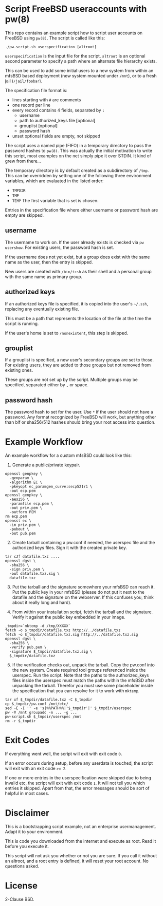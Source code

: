 Script FreeBSD useraccounts with pw(8)
======================================

This repo contains an example script how to script user
accounts on FreeBSD using `pw(8)`. The script is called
like this:

```
./pw-script.sh userspecification [altroot]
```

`userspecification` is the input file for the script.
`altroot` is an optional second parameter to specify a
path where an alternate file hierarchy exists.

This can be used to add some initial users to a new system
from within an mfsBSD based deployment (new system mounted
under `/mnt`), or to a fresh jail (`/jail/foobar`).

The specification file format is:
* lines starting with `#` are comments
* one record per line
* every record contains 4 fields, separated by `:`
  * username
  * path to authorized_keys file [optional]
  * grouplist [optional]
  * password hash
* unset optional fields are empty, not skipped

The script uses a named pipe (FIFO) in a temporary directory to
pass the password hashes to `pw(8)`. This was actually the
initial motivation to write this script, most examples on the
net simply pipe it over STDIN. It kind of grew from there...

The temporary directory is by default created as a subdirectory
of `/tmp`. This can be overridden by setting one of the following
three environment variables, which are evaluated in the listed
order:
* `TMPDIR`
* `TMP`
* `TEMP`
The first variable that is set is chosen.

Entries in the specification file where either username or password
hash are empty are skipped.

username
--------

The username to work on. If the user already exists is checked
via `pw usershow`. For existing users, the password hash is
set.

If the username does not yet exist, but a group does exist
with the same name as the user, then the entry is skipped.

New users are created with `/bin/tcsh` as their shell and
a personal group with the same name as primary group.

authorized keys
---------------

If an authorized keys file is specified, it is copied into
the user's `~/.ssh`, replacing any eventually existing file.

This must be a path that represents the location of the file
at the time the script is running.

If the user's home is set to `/nonexistent`, this step is
skipped.

grouplist
---------

If a grouplist is specified, a new user's secondary groups
are set to those. For existing users, they are added to those
groups but not removed from existing ones.

These groups are not set up by the script. Multiple groups may
be specified, separated either by `,` or space.

password hash
-------------

The password hash to set for the user. Use `*` if the user
should not have a password. Any format recognized by FreeBSD will
work, but anything other than blf or sha256/512 hashes should
bring your root access into question.

Example Workflow
================

An example workflow for a custom mfsBSD could look like this:

1. Generate a public/private keypair.
```
openssl genpkey \
  -genparam \
  -algorithm EC \
  -pkeyopt ec_paramgen_curve:secp521r1 \
  -out ecp.pem
openssl genpkey \
  -aes256 \
  -paramfile ecp.pem \
  -out priv.pem \
  -outform PEM
rm ecp.pem
openssl ec \
  -in priv.pem \
  -pubout \
  -out pub.pem
```
2. Create tarball containing a pw.conf if needed, the userspec
   file and the authorized keys files. Sign it with the created
   private key.
```
tar cJf datafile.txz ....
openssl dgst \
  -sha256 \
  -sign priv.pem \
  -out datafile.txz.sig \
  datafile.txz
```
3. Put the tarball and the signature somewhere your mfsBSD can reach
   it. Put the public key in your mfsBSD (please do not put it next
   to the datafile and the signature on the webserver. If this
   confuses you, think about it really long and hard).

4. From within your installation script, fetch the tarball and the
   signature. Verify it against the public key embedded in your
   image.
```
_tmpdir=`mktemp -d /tmp/XXXXX`
fetch -o $_tmpdir/datafile.txz http://../datafile.txz
fetch -o $_tmpdir/datafile.txz.sig http://../datafile.txz.sig
openssl dgst \
  -sha256 \
  -verify pub.pem \
  -signature $_tmpdir/datafile.txz.sig \
  $_tmpdir/datafile.txz
```
5. If the verification checks out, unpack the tarball. Copy the
   pw.conf into the new system. Create required tool groups referenced
   inside the userspec.
   Run the script.
   Note that the paths to the authorized_keys files inside the userspec
   must match the paths within the mfsBSD after unpacking the tarball.
   Therefor you must use some placeholder inside the specification
   that you can resolve for it to work with `mktemp`.
```
tar xf $_tmpdir/datafile.txz -C $_tmpdir
cp $_tmpdir/pw.conf /mnt/etc/
sed -E -I '' -e 's|%%PATH%%|'$_tmpdir'|' $_tmpdir/userspec
pw -V /mnt groupadd -n ... -g ...
pw-script.sh $_tmpdir/userspec /mnt
rm -r $_tmpdir
```

Exit Codes
==========

If everything went well, the script will exit with exit code `0`.

If an error occurs during setup, before any userdata is touched, the
script will exit with an exit code `>= 2`.

If one or more entries in the userspecification were skipped due to
being invalid etc, the script will exit with exit code `1`.
It will not tell you which entries it skipped. Apart from that, the
error messages should be sort of helpful in most cases.

Disclaimer
==========

This is a bootstrapping script example, not an enterprise usermanagement.
Adapt it to your environment.

This is code you downloaded from the internet and execute as root.
Read it before you execute it.

This script will not ask you whether or not you are sure. If you call
it without an altroot, and a root entry is defined, it will reset your
root account. No questions asked.

License
=======

2-Clause BSD.
